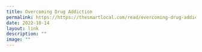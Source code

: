 ```yaml
---
title: Overcoming Drug Addiction
permalink: https://https://thesmartlocal.com/read/overcoming-drug-addiction/
date: 2022-10-14
layout: link
description: ""
image: ""
---
```

